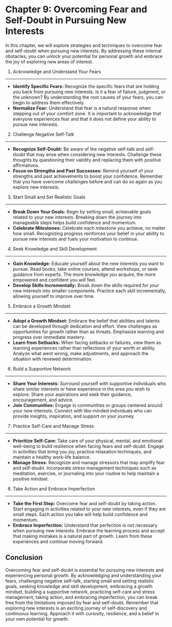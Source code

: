 Chapter 9: Overcoming Fear and Self-Doubt in Pursuing New Interests
===================================================================

In this chapter, we will explore strategies and techniques to overcome fear and self-doubt when pursuing new interests. By addressing these internal obstacles, you can unlock your potential for personal growth and embrace the joy of exploring new areas of interest.

1. Acknowledge and Understand Your Fears
----------------------------------------

* **Identify Specific Fears:** Recognize the specific fears that are holding you back from pursuing new interests. Is it a fear of failure, judgment, or the unknown? By understanding the root causes of your fears, you can begin to address them effectively.
* **Normalize Fear:** Understand that fear is a natural response when stepping out of your comfort zone. It is important to acknowledge that everyone experiences fear and that it does not define your ability to pursue new interests.

2. Challenge Negative Self-Talk
-------------------------------

* **Recognize Self-Doubt:** Be aware of the negative self-talk and self-doubt that may arise when considering new interests. Challenge these thoughts by questioning their validity and replacing them with positive affirmations.
* **Focus on Strengths and Past Successes:** Remind yourself of your strengths and past achievements to boost your confidence. Remember that you have overcome challenges before and can do so again as you explore new interests.

3. Start Small and Set Realistic Goals
--------------------------------------

* **Break Down Your Goals:** Begin by setting small, achievable goals related to your new interests. Breaking down the journey into manageable steps helps build confidence and momentum.
* **Celebrate Milestones:** Celebrate each milestone you achieve, no matter how small. Recognizing progress reinforces your belief in your ability to pursue new interests and fuels your motivation to continue.

4. Seek Knowledge and Skill Development
---------------------------------------

* **Gain Knowledge:** Educate yourself about the new interests you want to pursue. Read books, take online courses, attend workshops, or seek guidance from experts. The more knowledge you acquire, the more empowered and confident you will feel.
* **Develop Skills Incrementally:** Break down the skills required for your new interests into smaller components. Practice each skill incrementally, allowing yourself to improve over time.

5. Embrace a Growth Mindset
---------------------------

* **Adopt a Growth Mindset:** Embrace the belief that abilities and talents can be developed through dedication and effort. View challenges as opportunities for growth rather than as threats. Emphasize learning and progress over immediate mastery.
* **Learn from Setbacks:** When facing setbacks or failures, view them as learning experiences rather than reflections of your worth or ability. Analyze what went wrong, make adjustments, and approach the situation with renewed determination.

6. Build a Supportive Network
-----------------------------

* **Share Your Interests:** Surround yourself with supportive individuals who share similar interests or have experience in the area you wish to explore. Share your aspirations and seek their guidance, encouragement, and advice.
* **Join Communities:** Engage in communities or groups centered around your new interests. Connect with like-minded individuals who can provide insights, inspiration, and support on your journey.

7. Practice Self-Care and Manage Stress
---------------------------------------

* **Prioritize Self-Care:** Take care of your physical, mental, and emotional well-being to build resilience when facing fears and self-doubt. Engage in activities that bring you joy, practice relaxation techniques, and maintain a healthy work-life balance.
* **Manage Stress:** Recognize and manage stressors that may amplify fear and self-doubt. Incorporate stress management techniques such as meditation, exercise, or journaling into your routine to help maintain a positive mindset.

8. Take Action and Embrace Imperfection
---------------------------------------

* **Take the First Step:** Overcome fear and self-doubt by taking action. Start engaging in activities related to your new interests, even if they are small steps. Each action you take will help build confidence and momentum.
* **Embrace Imperfection:** Understand that perfection is not necessary when pursuing new interests. Embrace the learning process and accept that making mistakes is a natural part of growth. Learn from these experiences and continue moving forward.

Conclusion
----------

Overcoming fear and self-doubt is essential for pursuing new interests and experiencing personal growth. By acknowledging and understanding your fears, challenging negative self-talk, starting small and setting realistic goals, seeking knowledge and skill development, embracing a growth mindset, building a supportive network, practicing self-care and stress management, taking action, and embracing imperfection, you can break free from the limitations imposed by fear and self-doubt. Remember that exploring new interests is an exciting journey of self-discovery and continuous learning. Approach it with curiosity, resilience, and a belief in your own potential for growth.
